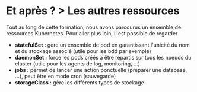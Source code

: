 <!-- .slide:-->

# Et après ? > **Les autres ressources**

Tout au long de cette formation, nous avons parcourus un ensemble de ressources Kubernetes. Pour aller plus loin, il est possible de regarder
* **statefulSet :** gère un ensemble de pod en garantissant l'unicité du nom et du stockage associé (utile pour les bdd par exemple)
* **daemonSet :** force les pods créés à être répartis sur tous les noeuds du cluster (utile pour les agents de log, monitoring, ...)
* **jobs :** permet de lancer une action ponctuelle (préparer une database, ...), peut être en mode cron (sauvegarde)
* **storageClass :** gère les différents types de stockage